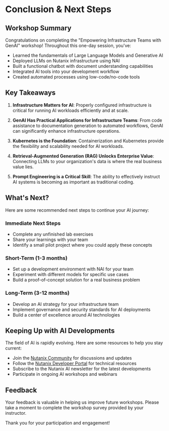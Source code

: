 # Conclusion & Next Steps

## Workshop Summary

Congratulations on completing the "Empowering Infrastructure Teams with GenAI" workshop! Throughout this one-day session, you've:

- Learned the fundamentals of Large Language Models and Generative AI
- Deployed LLMs on Nutanix infrastructure using NAI
- Built a functional chatbot with document understanding capabilities
- Integrated AI tools into your development workflow
- Created automated processes using low-code/no-code tools

## Key Takeaways

1. **Infrastructure Matters for AI**: Properly configured infrastructure is critical for running AI workloads efficiently and at scale.

2. **GenAI Has Practical Applications for Infrastructure Teams**: From code assistance to documentation generation to automated workflows, GenAI can significantly enhance infrastructure operations.

3. **Kubernetes is the Foundation**: Containerization and Kubernetes provide the flexibility and scalability needed for AI workloads.

4. **Retrieval-Augmented Generation (RAG) Unlocks Enterprise Value**: Connecting LLMs to your organization's data is where the real business value lies.

5. **Prompt Engineering is a Critical Skill**: The ability to effectively instruct AI systems is becoming as important as traditional coding.

## What's Next?

Here are some recommended next steps to continue your AI journey:

### Immediate Next Steps
- Complete any unfinished lab exercises
- Share your learnings with your team
- Identify a small pilot project where you could apply these concepts

### Short-Term (1-3 months)
- Set up a development environment with NAI for your team
- Experiment with different models for specific use cases
- Build a proof-of-concept solution for a real business problem

### Long-Term (3-12 months)
- Develop an AI strategy for your infrastructure team
- Implement governance and security standards for AI deployments
- Build a center of excellence around AI technologies

## Keeping Up with AI Developments

The field of AI is rapidly evolving. Here are some resources to help you stay current:

- Join the [Nutanix Community](https://next.nutanix.com/community) for discussions and updates
- Follow the [Nutanix Developer Portal](https://developer.nutanix.com/) for technical resources
- Subscribe to the Nutanix AI newsletter for the latest developments
- Participate in ongoing AI workshops and webinars

## Feedback

Your feedback is valuable in helping us improve future workshops. Please take a moment to complete the workshop survey provided by your instructor.

Thank you for your participation and engagement!
